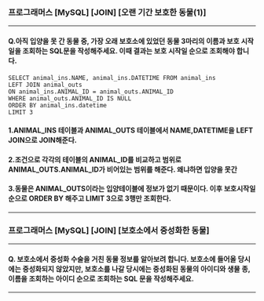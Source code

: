 ### 프로그래머스 [MySQL] [JOIN] [오랜 기간 보호한 동물(1)]
---
#### Q.아직 입양을 못 간 동물 중, 가장 오래 보호소에 있었던 동물 3마리의 이름과 보호 시작일을 조회하는 SQL문을 작성해주세요. 이때 결과는 보호 시작일 순으로 조회해야 합니다.
```
SELECT animal_ins.NAME, animal_ins.DATETIME FROM animal_ins
LEFT JOIN animal_outs
ON animal_ins.ANIMAL_ID = animal_outs.ANIMAL_ID
WHERE animal_outs.ANIMAL_ID IS NULL
ORDER BY animal_ins.datetime 
LIMIT 3
```
#### 1.ANIMAL_INS 테이블과 ANIMAL_OUTS 테이블에서 NAME,DATETIME을 LEFT JOIN으로 JOIN해준다.
#### 2.조건으로 각각의 테이블의 ANIMAL_ID를 비교하고 범위로 ANIMAL_OUTS.ANIMAL_ID가 비어있는 범위를 해준다. 왜냐하면 입양을 못간
#### 3.동물은 ANIMAL_OUTS이라는 입양테이블에 정보가 없기 때문이다. 이후 보호시작일순으로 ORDER BY 해주고 LIMIT 3으로 3행만 조회한다.


---

### 프로그래머스 [MySQL] [JOIN] [보호소에서 중성화한 동물]
---
#### Q. 보호소에서 중성화 수술을 거친 동물 정보를 알아보려 합니다. 보호소에 들어올 당시에는 중성화되지 않았지만, 보호소를 나갈 당시에는 중성화된 동물의 아이디와 생물 종, 이름을 조회하는 아이디 순으로 조회하는 SQL 문을 작성해주세요.
---
```


```

